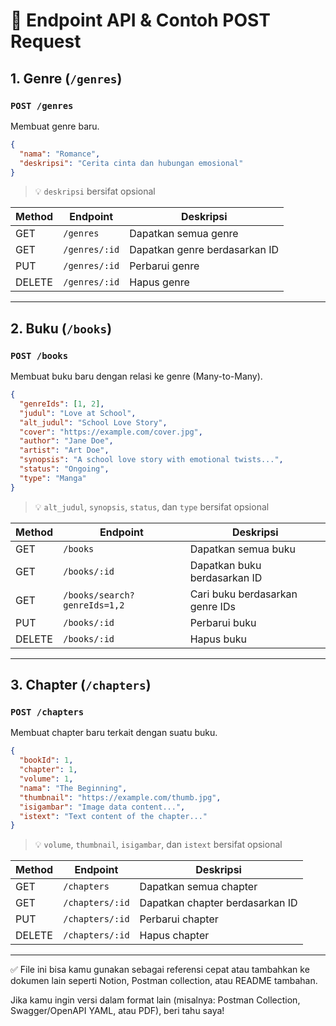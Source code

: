 # 📡 Endpoint API & Contoh POST Request

## 1. Genre (`/genres`)
### `POST /genres`
Membuat genre baru.

```json
{
  "nama": "Romance",
  "deskripsi": "Cerita cinta dan hubungan emosional"
}
```

> 💡 `deskripsi` bersifat opsional

| Method | Endpoint       | Deskripsi                     |
|--------|----------------|-------------------------------|
| GET    | `/genres`      | Dapatkan semua genre          |
| GET    | `/genres/:id`  | Dapatkan genre berdasarkan ID |
| PUT    | `/genres/:id`  | Perbarui genre                |
| DELETE | `/genres/:id`  | Hapus genre                   |

---

## 2. Buku (`/books`)
### `POST /books`
Membuat buku baru dengan relasi ke genre (Many-to-Many).

```json
{
  "genreIds": [1, 2],
  "judul": "Love at School",
  "alt_judul": "School Love Story",
  "cover": "https://example.com/cover.jpg",
  "author": "Jane Doe",
  "artist": "Art Doe",
  "synopsis": "A school love story with emotional twists...",
  "status": "Ongoing",
  "type": "Manga"
}
```

> 💡 `alt_judul`, `synopsis`, `status`, dan `type` bersifat opsional

| Method | Endpoint              | Deskripsi                              |
|--------|-----------------------|----------------------------------------|
| GET    | `/books`              | Dapatkan semua buku                    |
| GET    | `/books/:id`          | Dapatkan buku berdasarkan ID           |
| GET    | `/books/search?genreIds=1,2` | Cari buku berdasarkan genre IDs |
| PUT    | `/books/:id`          | Perbarui buku                          |
| DELETE | `/books/:id`          | Hapus buku                             |

---

## 3. Chapter (`/chapters`)
### `POST /chapters`
Membuat chapter baru terkait dengan suatu buku.

```json
{
  "bookId": 1,
  "chapter": 1,
  "volume": 1,
  "nama": "The Beginning",
  "thumbnail": "https://example.com/thumb.jpg",
  "isigambar": "Image data content...",
  "istext": "Text content of the chapter..."
}
```

> 💡 `volume`, `thumbnail`, `isigambar`, dan `istext` bersifat opsional

| Method | Endpoint               | Deskripsi                        |
|--------|------------------------|----------------------------------|
| GET    | `/chapters`            | Dapatkan semua chapter           |
| GET    | `/chapters/:id`        | Dapatkan chapter berdasarkan ID  |
| PUT    | `/chapters/:id`        | Perbarui chapter                 |
| DELETE | `/chapters/:id`        | Hapus chapter                    |

---

✅ File ini bisa kamu gunakan sebagai referensi cepat atau tambahkan ke dokumen lain seperti Notion, Postman collection, atau README tambahan.

Jika kamu ingin versi dalam format lain (misalnya: Postman Collection, Swagger/OpenAPI YAML, atau PDF), beri tahu saya!